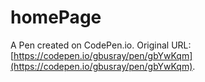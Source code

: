 # homePage

A Pen created on CodePen.io. Original URL: [https://codepen.io/gbusray/pen/gbYwKqm](https://codepen.io/gbusray/pen/gbYwKqm).

